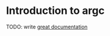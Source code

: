 # Introduction to argc

TODO: write [great documentation](http://jacobian.org/writing/what-to-write/)
